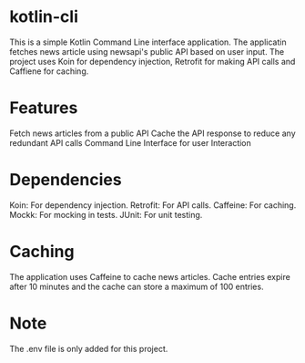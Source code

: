 # kotlin-cli
This is a simple Kotlin Command Line interface application. The applicatin fetches news article using newsapi's public API based on user input. The project uses Koin for dependency injection, Retrofit for making API calls and Caffiene for caching. 

# Features
Fetch news articles from a public API
Cache the API response to reduce any redundant API calls
Command Line Interface for user Interaction

# Dependencies
Koin: For dependency injection.
Retrofit: For API calls.
Caffeine: For caching.
Mockk: For mocking in tests.
JUnit: For unit testing.

# Caching
The application uses Caffeine to cache news articles. Cache entries expire after 10 minutes and the cache can store a maximum of 100 entries.


# Note
The .env file is only added for this project.
